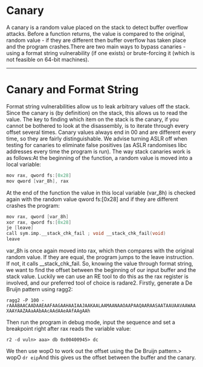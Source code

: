 # Canary

A canary is a random value placed on the stack to detect buffer overflow attacks. Before a function returns, the value is compared to the original, random value - if they are different then buffer overflow has taken place and the program crashes.There are two main ways to bypass canaries - using a format string vulnerability (if one exists) or brute-forcing it (which is not feasible on 64-bit machines).

<hr>

# Canary and Format String

Format string vulnerabilities allow us to leak arbitrary values off the stack. Since the canary is (by definition) on the stack, this allows us to read the value.
The key to finding which item on the stack is the canary, if you cannot be bothered to look at the disassembly, is to iterate through every offset several times. Canary values always end in 00 and are different every time, so they are fairly distinguishable. We advise turning ASLR off when testing for canaries to eliminate false positives (as ASLR randomises libc addresses every time the program is run).
The way stack canaries work is as follows:At the beginning of the function, a random value is moved into a local variable:
```C
mov rax, qword fs:[0x28]
mov qword [var_8h], rax
```
At the end of the function the value in this local variable (var_8h) is checked again with the random value qword fs:[0x28] and if they are different crashes the program:
```C
mov rax, qword [var_8h]
xor rax, qword fs:[0x28]
je [leave]
call sym.imp.__stack_chk_fail ; void __stack_chk_fail(void)
leave
```
var_8h is once again moved into rax, which then compares with the original random value. If they are equal, the program jumps to the leave instruction. If not, it calls __stack_chk_fail.
So, knowing the value through format string, we want to find the offset between the beginning of our input buffer and the stack value. Luckily we can use an RE tool to do this as the rax register is involved, and our preferred tool of choice is radare2.
Firstly, generate a De Bruijn pattern using ragg2:


```ragg2 -P 100 -rAAABAACAADAAEAAFAAGAAHAAIAAJAAKAALAAMAANAAOAAPAAQAARAASAATAAUAAVAAWAAXAAYAAZAAaAAbAAcAAdAAeAAfAAgAAh```


Then run the program in debug mode, input the sequence and set a breakpoint right after rax reads the variable value:


```r2 -d vuln> aaa> db 0x00400945> dc```


We then use wopO to work out the offset using the De Bruijn pattern.> wopO `dr eip`And this gives us the offset between the buffer and the canary.

